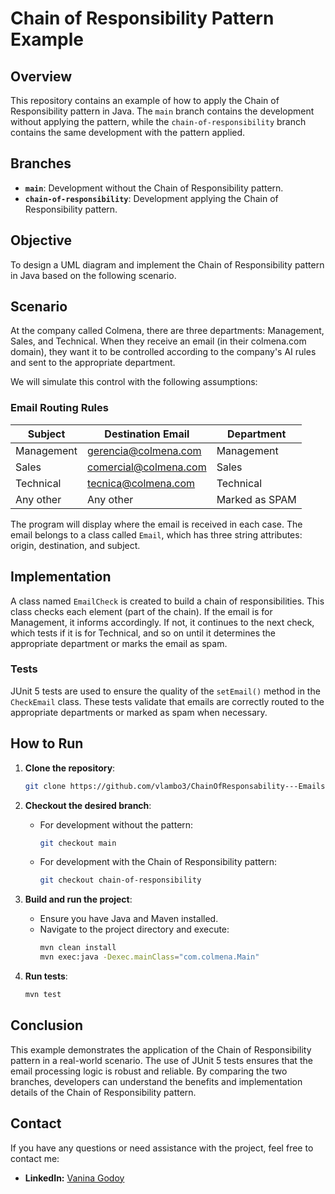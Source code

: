 # Chain of Responsibility Pattern Example

## Overview

This repository contains an example of how to apply the Chain of Responsibility pattern in Java. The `main` branch contains the development without applying the pattern, while the `chain-of-responsibility` branch contains the same development with the pattern applied.

## Branches

- **`main`**: Development without the Chain of Responsibility pattern.
- **`chain-of-responsibility`**: Development applying the Chain of Responsibility pattern.

## Objective

To design a UML diagram and implement the Chain of Responsibility pattern in Java based on the following scenario.

## Scenario

At the company called Colmena, there are three departments: Management, Sales, and Technical. When they receive an email (in their colmena.com domain), they want it to be controlled according to the company's AI rules and sent to the appropriate department.

We will simulate this control with the following assumptions:

### Email Routing Rules

| Subject    | Destination Email           | Department   |
|------------|-----------------------------|--------------|
| Management | gerencia@colmena.com        | Management   |
| Sales      | comercial@colmena.com       | Sales        |
| Technical  | tecnica@colmena.com         | Technical    |
| Any other  | Any other                   | Marked as SPAM |

The program will display where the email is received in each case. The email belongs to a class called `Email`, which has three string attributes: origin, destination, and subject.

## Implementation

A class named `EmailCheck` is created to build a chain of responsibilities. This class checks each element (part of the chain). If the email is for Management, it informs accordingly. If not, it continues to the next check, which tests if it is for Technical, and so on until it determines the appropriate department or marks the email as spam.

### Tests

JUnit 5 tests are used to ensure the quality of the `setEmail()` method in the `CheckEmail` class. These tests validate that emails are correctly routed to the appropriate departments or marked as spam when necessary.

## How to Run

1. **Clone the repository**:
    ```sh
    git clone https://github.com/vlambo3/ChainOfResponsability---EmailsCheck
    ```

2. **Checkout the desired branch**:
    - For development without the pattern:
        ```sh
        git checkout main
        ```
    - For development with the Chain of Responsibility pattern:
        ```sh
        git checkout chain-of-responsibility
        ```

3. **Build and run the project**:
    - Ensure you have Java and Maven installed.
    - Navigate to the project directory and execute:
        ```sh
        mvn clean install
        mvn exec:java -Dexec.mainClass="com.colmena.Main"
        ```

4. **Run tests**:
    ```sh
    mvn test
    ```

## Conclusion

This example demonstrates the application of the Chain of Responsibility pattern in a real-world scenario. The use of JUnit 5 tests ensures that the email processing logic is robust and reliable. By comparing the two branches, developers can understand the benefits and implementation details of the Chain of Responsibility pattern.

## Contact

If you have any questions or need assistance with the project, feel free to contact me:

- **LinkedIn:** [Vanina Godoy](https://www.linkedin.com/in/vanina-a-godoy/?locale=en_US)
